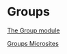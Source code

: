 
# Groups

[The Group module](https://www.drupal.org/project/group)

[Groups Microsites](https://www.youtube.com/watch?v=Ns4SUtyiYFs)
